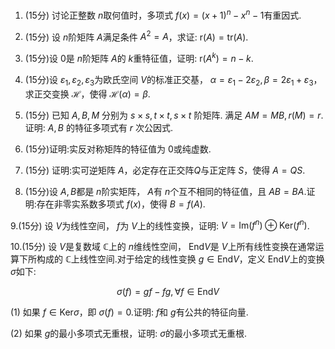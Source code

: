 1. (15分) 讨论正整数 $n$取何值时，多项式 $f(x)=(x+1)^n-x^n-1$有重因式.
	
2. (15分) 设 $n$阶矩阵 $A$满足条件 $A^2=A$，求证: $\mathrm{r}(A)=\mathrm{tr}(A)$.
	
3. (15分)设 $0$是 $n$阶矩阵 $A$的 $k$重特征值，证明: $\mathrm{r}(A^k)=n-k$.
	
4. (15分)设 $\varepsilon_1,\varepsilon_2,\varepsilon_3$为欧氏空间 $V$的标准正交基， $\alpha=\varepsilon_1-2\varepsilon_2,\beta=2\varepsilon_1+\varepsilon_3$，求正交变换 $\mathscr{H}$，使得 $\mathscr{H}(\alpha)=\beta$.
	
5. (15分) 已知 $A, B, M$ 分别为 $s \times s, t \times t, s \times t$ 阶矩阵. 满足  $A M=M B, r(M)=r$.证明:  $A, B$ 的特征多项式有  $r$ 次公因式.
	
6. (15分)证明:实反对称矩阵的特征值为 $0$或纯虚数.

7. (15分) 证明:实可逆矩阵 $A$，必定存在正交阵$Q$与正定阵 $S$，使得 $A=QS$.
	
8. (15分)设 $A,B$都是 $n$阶实矩阵， $A$有 $n$个互不相同的特征值，且 $AB=BA$.证明:存在非零实系数多项式 $f(x)$，使得 $B=f(A)$.
	
9.(15分) 设 $V$为线性空间， $f$为 $V$上的线性变换，证明: $V=\mathrm{Im}(f^n)\oplus \mathrm{Ker}(f^n)$.
	
10.(15分) 设 $V$是复数域 $\mathbb{C}$上的 $n$维线性空间， $\mathrm{End}V$是 $V$上所有线性变换在通常运算下所构成的 $\mathbb{C}$上线性空间.对于给定的线性变换 $g\in \mathrm{End}V$，定义 $\mathrm{End}V$上的变换 $\sigma$如下:

$$\sigma(f)=gf-fg,\forall f\in \mathrm{End}V$$
	
 (1) 如果 $f\in \mathrm{Ker}\sigma$，即 $\sigma(f)=0$.证明: $f$和 $g$有公共的特征向量.
	
(2) 如果 $g$的最小多项式无重根，证明: $\sigma$的最小多项式无重根.
